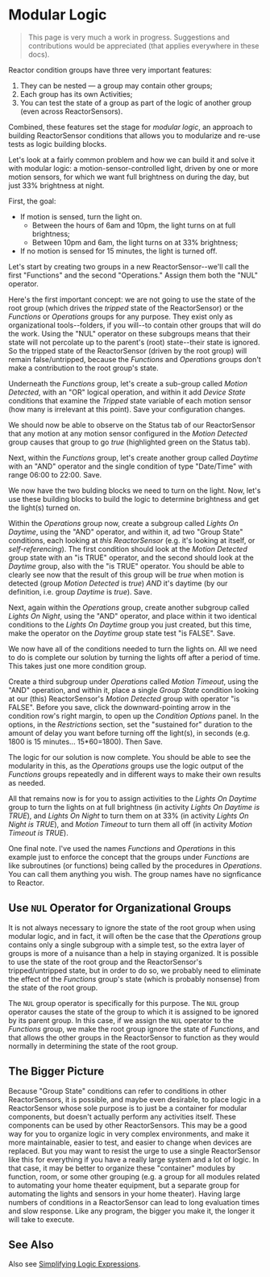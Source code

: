 # Modular Logic

> This page is very much a work in progress. Suggestions and contributions would be appreciated (that applies everywhere in these docs).

Reactor condition groups have three very important features:

1. They can be nested &mdash; a group may contain other groups;
2. Each group has its own Activities;
3. You can test the state of a group as part of the logic of another group (even across ReactorSensors).

Combined, these features set the stage for _modular logic_, an approach to building
ReactorSensor conditions that allows you to modularize and re-use tests as logic building blocks.

Let's look at a fairly common problem and how we can build it and solve it with
modular logic: a motion-sensor-controlled light, driven by one or more motion sensors,
for which we want full brightness on during the day, but just 33% brightness at night.

First, the goal:

* If motion is sensed, turn the light on.
    * Between the hours of 6am and 10pm, the light turns on at full brightness;
    * Between 10pm and 6am, the light turns on at 33% brightness;
* If no motion is sensed for 15 minutes, the light is turned off.

Let's start by creating two groups in a new ReactorSensor--we'll call the first
"Functions" and the second "Operations." Assign them both the "NUL" operator.

Here's the first important concept: we are not going to use the state of the root
group (which drives the *tripped* state of the ReactorSensor)
or the *Functions* or *Operations* groups for any purpose. They exist only as
organizational tools--folders, if you will--to contain other groups that will do the work.
Using the "NUL" operator on these subgroups means that their state will not percolate up to
the parent's (root) state--their state is ignored.
So the tripped state of the ReactorSensor (driven by the root group) will remain false/untripped,
because the *Functions* and *Operations* groups don't make a contribution to the root group's state.

Underneath the *Functions* group, let's create a sub-group called *Motion Detected*,
with an "OR" logical operation, and within it add *Device State* conditions that examine
the _Tripped_ state variable of each motion sensor (how many is irrelevant at this point). Save
your configuration changes.

We should now be able to observe on the Status tab of our ReactorSensor that any
motion at any motion sensor configured in the *Motion Detected* group causes
that group to go _true_ (highlighted green on the Status tab).

Next, within the *Functions* group, let's create another group called *Daytime* with
an "AND" operator and the single condition of type "Date/Time" with range 06:00 to
22:00. Save.

We now have the two bulding blocks we need to turn on the light. Now, let's use these
building blocks to build the logic to determine brightness and get the light(s) turned
on.

Within the *Operations* group now, create a subgroup called *Lights On Daytime*, using the
"AND" operator, and within it,
ad two "Group State" conditions, each looking at *this ReactorSensor*
(e.g. it's looking at itself, or *self-referencing*). The first condition should look at the *Motion Detected*
group state with an "is TRUE" operator, and the second should look at the *Daytime* group, also with
the "is TRUE" operator.
You should be able to clearly see now that the result of this group will be _true_ when motion is detected 
(group *Motion Detected* is _true_) _AND_ it's daytime (by our definition, i.e. group *Daytime* is _true_). Save.

Next, again within the *Operations* group, create another subgroup called *Lights On Night*,
using the "AND" operator, and place within it two identical conditions to the *Lights On
Daytime* group you just created, but this time, make the operator on the *Daytime* group state
test "is FALSE". Save.

We now have all of the conditions needed to turn the lights on. All we need to 
do is complete our solution by turning the lights off after a period of time. This takes
just one more condition group.

Create a third subgroup under *Operations* called *Motion Timeout*, using the "AND" operation,
and within it, place a single *Group State* condition looking at our (this) ReactorSensor's
*Motion Detected* group with operator "is FALSE". Before you save, click the downward-pointing
arrow in the condition row's right margin, to open up the _Condition Options_ panel.
In the options, in the *Restrictions* section, set the "sustained for" duration to the amount of 
delay you want before turning off the light(s), in seconds (e.g. 1800 is 15 minutes... 15\*60=1800). Then Save.

The logic for our solution is now complete. You should be able to see the modularity in this,
as the *Operations* groups use the logic output of the *Functions* groups repeatedly and in
different ways to make their own results as needed.

All that remains now is for you to assign activities to the *Lights On Daytime* group to turn
the lights on at full brightness (in activity *Lights On Daytime is TRUE*),
and *Lights On Night* to turn them on at 33% (in activity *Lights On Night is TRUE*),
and *Motion Timeout* to turn them all off (in activity *Motion Timeout is TRUE*).

One final note. I've used the names _Functions_ and _Operations_ in this example just to
enforce the concept that the groups under *Functions* are like subroutines (or functions)
being called by the procedures in *Operations*. You can call them anything you wish. The group
names have no signficance to Reactor.

## Use `NUL` Operator for Organizational Groups

It is not always necessary to ignore the state of the root group when using modular logic, and in fact,
it will often be the case that the _Operations_ group contains only a single subgroup with a simple test,
so the extra layer of groups is more of a nuisance than a help in staying organized. It is possible to use
the state of the root group and the ReactorSensor's tripped/untripped state, but in order to do so, we probably
need to eliminate the effect of the _Functions_ group's state (which is probably nonsense) from the state of
the root group.

The `NUL` group operator is specifically for this purpose. The `NUL` group operator causes the state of the
group to which it is assigned to be ignored by its parent group. In this case, if we assign the `NUL` operator
to the _Functions_ group, we make the root group ignore the state of _Functions_, and that allows the other
groups in the ReactorSensor to function as they would normally in determining the state of the root group.

## The Bigger Picture

Because "Group State" conditions can refer to conditions in other ReactorSensors,
it is possible, and maybe even desirable, to place logic in a ReactorSensor whose 
sole purpose is to just be a container for modular components, but doesn't actually
perform any activities itself. These components can be used by other ReactorSensors.
This may be a good way for
you to organize logic in very complex environments, and make it more maintainable,
easier to test, and easier to change when devices are replaced. 
But you may want to resist the
urge to use a single ReactorSensor like this for everything if you have a really
large system and a lot of logic. In that case, it
may be better to organize these "container" modules by function, room, or 
some other grouping (e.g. a group
for all modules related to automating your home theater equipment, but a separate group
for automating the lights and sensors in your home theater). Having large numbers of
conditions in a ReactorSensor can lead to long evaluation times and slow response.
Like any program, the bigger you make it, the longer it will take to execute.

## See Also

Also see [Simplifying Logic Expressions](Simplifying-Logic.md).